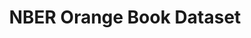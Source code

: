 ---
citation: 'The NBER Orange Book Dataset: A User’s Guide

  Maya Durvasula, C. Scott Hemphill, Lisa Larrimore Ouellette, Bhaven N. Sampat, and
  Heidi L. Williams

  NBER Working Paper No. 30628

  November 2022, Revised April 2023

  JEL No. O0,O3'
contributors:
- Prof. Heidi Williams
- Maya Durvasula
- C. Scott Hemphill
- Lisa Larrimore Ouellette
- Bhaven N. Sampat
cost: free
description: "Each edition of the Orange Book provides a snapshot of unexpired patent
  protection at a moment in time. As patents on a drug expire and new patents are
  issued, these changes are reflected in later editions. The Orange Book also provides
  a snapshot of unexpired regulatory exclusivity granted by the FDA. For example,
  certain novel drugs receive five years of regulatory exclusivity that blocks the
  entry of generic competition, even in the absence of any patents. Combining multiple
  editions reveals a comprehensive picture of patent and regulatory protection as
  it evolves over a drug’s lifecycle. These data files provide digital versions of
  the US Food and Drug Administration (FDA)'s Orange Book patent and exclusivity tables
  for years 1985-2016 (no Orange Book was published in 1986). \n\nPDF versions of
  the Orange Books were obtained via a Freedom of Information Act (FOIA) request,
  and data from these PDF files was either hand-entered or parsed in order to create
  the digital files."
documentation: https://www.nber.org/system/files/working_papers/w30628/w30628.pdf
last_edit: Mon, 19 Jun 2023 16:46:55 GMT
location: https://www.nber.org/research/data/orange-book-patent-and-exclusivity-data-1985-2016
maintained_by: 'Heidi Williams: hlwill@stanford.edu'
open_access: 'TRUE'
related_projects:
  child:
  - orangebook_fda
slug: orangebook_nber
tags:
- drugs
- pharmaceuticals
- us
- exclusivity
timeframe: 1985-2016
title: NBER Orange Book Dataset
uuid: 6086fec7-049f-4295-9bc1-5f18cd6a3b29
versioning: 'FALSE'
---
